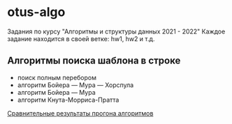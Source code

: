 # otus-algo
Задания по курсу "Алгоритмы и структуры данных 2021 - 2022"
Каждое задание находится в своей ветке: hw1, hw2 и т.д.

## Алгоритмы поиска шаблона в строке

- поиск полным перебором
- алгоритм Бойера — Мура — Хорспула
- алгоритм Бойера — Мура
- алгоритм Кнута-Морриса-Пратта

[Сравнительные результаты прогона алгоритмов](report/report_all.md)

